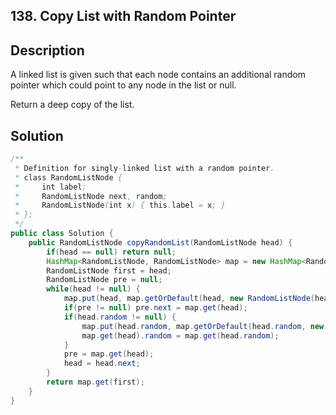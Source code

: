 ## 138. Copy List with Random Pointer

##  Description

A linked list is given such that each node contains an additional random pointer which could point to any node in the list or null.

Return a deep copy of the list.

## Solution

```java
/**
 * Definition for singly-linked list with a random pointer.
 * class RandomListNode {
 *     int label;
 *     RandomListNode next, random;
 *     RandomListNode(int x) { this.label = x; }
 * };
 */
public class Solution {
    public RandomListNode copyRandomList(RandomListNode head) {
        if(head == null) return null;
        HashMap<RandomListNode, RandomListNode> map = new HashMap<RandomListNode, RandomListNode>();
        RandomListNode first = head;
        RandomListNode pre = null;
        while(head != null) {
            map.put(head, map.getOrDefault(head, new RandomListNode(head.label)));
            if(pre != null) pre.next = map.get(head);
            if(head.random != null) {
                map.put(head.random, map.getOrDefault(head.random, new RandomListNode(head.random.label)));
                map.get(head).random = map.get(head.random);
            }
            pre = map.get(head);
            head = head.next;
        }
        return map.get(first);
    }
}
```

